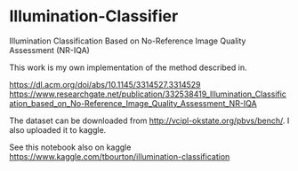 # Illumination-Classifier

Illumination Classification Based on No-Reference Image Quality Assessment (NR-IQA)

This work is my own implementation of the method described in.

https://dl.acm.org/doi/abs/10.1145/3314527.3314529
https://www.researchgate.net/publication/332538419_Illumination_Classification_based_on_No-Reference_Image_Quality_Assessment_NR-IQA

The dataset can be downloaded from http://vcipl-okstate.org/pbvs/bench/. I also uploaded it to kaggle.

See this notebook also on kaggle https://www.kaggle.com/tbourton/illumination-classification
